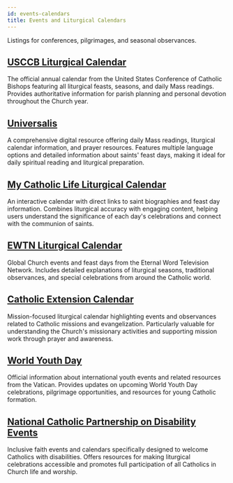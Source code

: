 ```yaml
---
id: events-calendars
title: Events and Liturgical Calendars
---
```


Listings for conferences, pilgrimages, and seasonal observances.

## [USCCB Liturgical Calendar](https://www.usccb.org/committees/divine-worship/liturgical-calendar)

The official annual calendar from the United States Conference of Catholic Bishops featuring all liturgical feasts, seasons, and daily Mass readings. Provides authoritative information for parish planning and personal devotion throughout the Church year.

## [Universalis](http://universalis.com/calendar.htm)

A comprehensive digital resource offering daily Mass readings, liturgical calendar information, and prayer resources. Features multiple language options and detailed information about saints' feast days, making it ideal for daily spiritual reading and liturgical preparation.

## [My Catholic Life Liturgical Calendar](https://mycatholic.life/catholic-prayers/a-catholic-prayer-blog/liturgical-calendar/)

An interactive calendar with direct links to saint biographies and feast day information. Combines liturgical accuracy with engaging content, helping users understand the significance of each day's celebrations and connect with the communion of saints.

## [EWTN Liturgical Calendar](https://www.ewtn.com/catholicism/seasons-and-feast-days)

Global Church events and feast days from the Eternal Word Television Network. Includes detailed explanations of liturgical seasons, traditional observances, and special celebrations from around the Catholic world.

## [Catholic Extension Calendar](https://www.catholicextension.org/catholic-liturgical-calendar/)

Mission-focused liturgical calendar highlighting events and observances related to Catholic missions and evangelization. Particularly valuable for understanding the Church's missionary activities and supporting mission work through prayer and awareness.

## [World Youth Day](https://www.vatican.va/content/vatican/en/roman_curia/pontifical_councils/laity/world-youth-day.html)

Official information about international youth events and related resources from the Vatican. Provides updates on upcoming World Youth Day celebrations, pilgrimage opportunities, and resources for young Catholic formation.

## [National Catholic Partnership on Disability Events](https://ncpd.org/)

Inclusive faith events and calendars specifically designed to welcome Catholics with disabilities. Offers resources for making liturgical celebrations accessible and promotes full participation of all Catholics in Church life and worship.